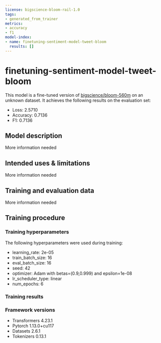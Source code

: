```yaml
---
license: bigscience-bloom-rail-1.0
tags:
- generated_from_trainer
metrics:
- accuracy
- f1
model-index:
- name: finetuning-sentiment-model-tweet-bloom
  results: []
---
```


<!-- This model card has been generated automatically according to the information the Trainer had access to. You
should probably proofread and complete it, then remove this comment. -->

# finetuning-sentiment-model-tweet-bloom

This model is a fine-tuned version of [bigscience/bloom-560m](https://huggingface.co/bigscience/bloom-560m) on an unknown dataset.
It achieves the following results on the evaluation set:
- Loss: 2.5710
- Accuracy: 0.7136
- F1: 0.7136

## Model description

More information needed

## Intended uses & limitations

More information needed

## Training and evaluation data

More information needed

## Training procedure

### Training hyperparameters

The following hyperparameters were used during training:
- learning_rate: 2e-05
- train_batch_size: 16
- eval_batch_size: 16
- seed: 42
- optimizer: Adam with betas=(0.9,0.999) and epsilon=1e-08
- lr_scheduler_type: linear
- num_epochs: 6

### Training results



### Framework versions

- Transformers 4.23.1
- Pytorch 1.13.0+cu117
- Datasets 2.6.1
- Tokenizers 0.13.1
